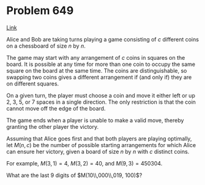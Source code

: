 # Problem 649

[Link](https://projecteuler.net/problem=649)

Alice and Bob are taking turns playing a game consisting of $c$ different coins on a chessboard of size $n$ by $n$.

The game may start with any arrangement of $c$ coins in squares on the board. It is possible at any time for more than one coin to occupy the same square on the board at the same time. The coins are distinguishable, so swapping two coins gives a different arrangement if (and only if) they are on different squares.

On a given turn, the player must choose a coin and move it either left or up $2$, $3$, $5$, or $7$ spaces in a single direction. The only restriction is that the coin cannot move off the edge of the board.

The game ends when a player is unable to make a valid move, thereby granting the other player the victory.

Assuming that Alice goes first and that both players are playing optimally, let $M(n, c)$ be the number of possible starting arrangements for which Alice can ensure her victory, given a board of size $n$ by $n$ with $c$ distinct coins.

For example, $M(3, 1) = 4$, $M(3, 2) = 40$, and $M(9, 3) = 450304$.

What are the last $9$ digits of $M(10\\,000\\,019, 100)$?